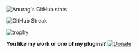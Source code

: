 ![Anurag's GitHub stats](https://github-readme-stats.vercel.app/api?username=Bara&theme=onedark)

![GitHub Streak](https://github-readme-streak-stats.herokuapp.com?user=Bara&theme=onedark)

![trophy](https://github-profile-trophy.vercel.app/?username=Bara&theme=onedark)

**You like my work or one of my plugins?** [![Donate](https://www.paypalobjects.com/en_US/i/btn/btn_donate_SM.gif)](https://www.paypal.me/Bara20 "Donate")

